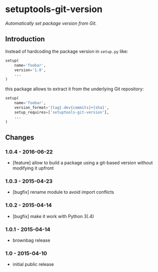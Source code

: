 # setuptools-git-version

*Automatically set package version from Git.*

## Introduction

Instead of hardcoding the package version in ``setup.py`` like:

```python
setup(
    name='foobar',
    version='1.0',
    ...
)
```

this package allows to extract it from the underlying Git repository:

```python
setup(
    name='foobar',
    version_format='{tag}.dev{commits}+{sha}',
    setup_requires=['setuptools-git-version'],
    ...
)
```


## Changes

### 1.0.4 - 2016-06-22

- [feature] allow to build a package using a git-based version without modifying it upfront

### 1.0.3 - 2015-04-23

- [bugfix] rename module to avoid import conflicts

### 1.0.2 - 2015-04-14

- [bugfix] make it work with Python 3(.4)

### 1.0.1 - 2015-04-14

- brownbag release

### 1.0 - 2015-04-10

- initial public release
